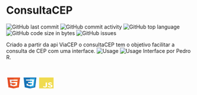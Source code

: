 # ConsultaCEP
<div>
  <img alt="GitHub last commit" src="https://img.shields.io/github/last-commit/Pedro-Rbeiro/ConsultaCEP">
  <img alt="GitHub commit activity" src="https://img.shields.io/github/commit-activity/w/Pedro-Rbeiro/ConsultaCEP">
  <img alt="GitHub top language" src="https://img.shields.io/github/languages/top/Pedro-Rbeiro/ConsultaCEP">
  <img alt="GitHub code size in bytes" src="https://img.shields.io/github/languages/code-size/Pedro-Rbeiro/ConsultaCEP">
  <img alt="GitHub issues" src="https://img.shields.io/github/issues/Pedro-Rbeiro/ConsultaCEP">
</div>

Criado a partir da api ViaCEP o consultaCEP tem o objetivo facilitar a consulta de CEP com uma interface.
![Usage](https://user-images.githubusercontent.com/115724725/235363812-3c8ad6ea-e835-4b8f-861a-eff7077bf80e.png)
![Usage](https://user-images.githubusercontent.com/115724725/235364069-0bd928ca-2858-40b3-87b4-12108a8a5e72.gif)
Interface por Pedro R.
##
<div style="display: inline_block"><br>
  <img align="center" height="30" width="40" src="https://raw.githubusercontent.com/devicons/devicon/master/icons/html5/html5-original.svg">
  <img align="center" height="30" width="40" src="https://raw.githubusercontent.com/devicons/devicon/master/icons/css3/css3-original.svg">
  <img align="center" alt="Js" height="30" width="40" src="https://raw.githubusercontent.com/devicons/devicon/master/icons/javascript/javascript-plain.svg">
</div>

